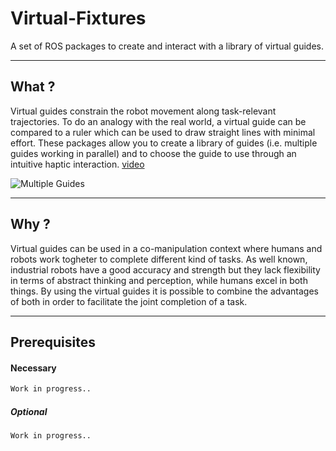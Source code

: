 Virtual-Fixtures
==============

A set of ROS packages to create and interact with a library of virtual guides.

------
## What ?

Virtual guides constrain the robot movement along task-relevant trajectories.
To do an analogy with the real world, a virtual guide can be compared to a ruler which can be used to draw straight lines with minimal effort.
These packages allow you to create a library of guides (i.e. multiple guides working in parallel) and to choose the guide to use through an intuitive haptic interaction. [video](https://www.youtube.com/watch?v=K8xCxh6U_yg)

![Multiple Guides](http://perso.ensta-paristech.fr/~raiola/img/virtual_guides_simple.png)

------
## Why ?

Virtual guides can be used in a co-manipulation context where humans and robots work togheter to complete different kind of tasks. As well known, industrial robots have a good accuracy and strength but they lack flexibility in terms of abstract thinking and perception, while humans excel in both things.
By using the virtual guides it is possible to combine the advantages of both in order to facilitate the joint completion of a task. 

------
## Prerequisites
#### Necessary 
```bash
Work in progress..
```
##### Optional
```bash
Work in progress.. 
```
